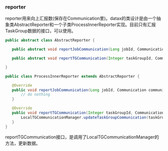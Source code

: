  ### reporter ###
 reporter用来向上汇报数(保存在Communication里)。datax的类设计是由一个抽象类AbstractReporter和一个子类ProcessInnerReporter实现。目前只有汇报TaskGroup数据的接口，可以使用。

 ```java
 public abstract class AbstractReporter {

    public abstract void reportJobCommunication(Long jobId, Communication communication);

    public abstract void reportTGCommunication(Integer taskGroupId, Communication communication);

}
 ```

 ```java
 public class ProcessInnerReporter extends AbstractReporter {

    @Override
    public void reportJobCommunication(Long jobId, Communication communication) {
        // do nothing
    }

    @Override
    public void reportTGCommunication(Integer taskGroupId, Communication communication) {
        LocalTGCommunicationManager.updateTaskGroupCommunication(taskGroupId, communication);
    }
}
 ```
 reportTGCommunication接口，是调用了LocalTGCommunicationManager的方法，更新数据。